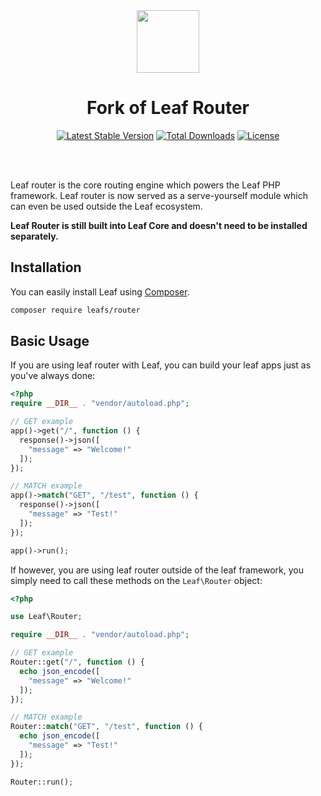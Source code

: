 <!-- markdownlint-disable no-inline-html -->
<p align="center">
  <br><br>
  <img src="https://leafphp.netlify.app/assets/img/leaf3-logo.png" height="100"/>
  <br>
</p>

<h1 align="center">Fork of Leaf Router</h1>

<p align="center">
	<a href="https://packagist.org/packages/leafs/router"
		><img
			src="https://poser.pugx.org/leafs/router/v/stable"
			alt="Latest Stable Version"
	/></a>
	<a href="https://packagist.org/packages/leafs/router"
		><img
			src="https://poser.pugx.org/leafs/router/downloads"
			alt="Total Downloads"
	/></a>
	<a href="https://packagist.org/packages/leafs/router"
		><img
			src="https://poser.pugx.org/leafs/router/license"
			alt="License"
	/></a>
</p>
<br />
<br />

Leaf router is the core routing engine which powers the Leaf PHP framework. Leaf router is now served as a serve-yourself module which can even be used outside the Leaf ecosystem.

**Leaf Router is still built into Leaf Core and doesn't need to be installed separately.**

## Installation

You can easily install Leaf using [Composer](https://getcomposer.org/).

```bash
composer require leafs/router
```

## Basic Usage

If you are using leaf router with Leaf, you can build your leaf apps just as you've always done:

```php
<?php
require __DIR__ . "vendor/autoload.php";

// GET example
app()->get("/", function () {
  response()->json([
    "message" => "Welcome!"
  ]);
});

// MATCH example
app()->match("GET", "/test", function () {
  response()->json([
    "message" => "Test!"
  ]);
});

app()->run();
```

If however, you are using leaf router outside of the leaf framework, you simply need to call these methods on the `Leaf\Router` object:

```php
<?php

use Leaf\Router;

require __DIR__ . "vendor/autoload.php";

// GET example
Router::get("/", function () {
  echo json_encode([
    "message" => "Welcome!"
  ]);
});

// MATCH example
Router::match("GET", "/test", function () {
  echo json_encode([
    "message" => "Test!"
  ]);
});

Router::run();
```
